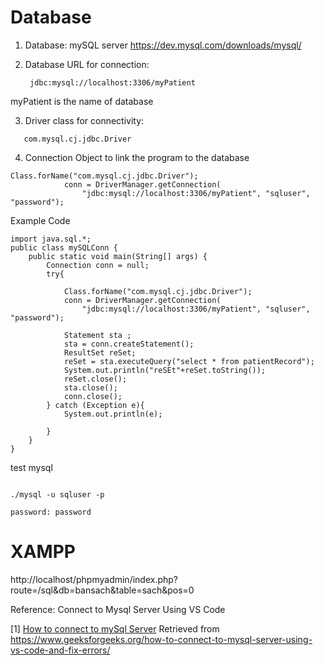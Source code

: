 # Database

1. Database: mySQL server
     https://dev.mysql.com/downloads/mysql/

2. Database URL for connection:
   ```
	jdbc:mysql://localhost:3306/myPatient
   ```
 myPatient is the name of database

3. Driver class for connectivity:
 ```
	com.mysql.cj.jdbc.Driver
```
4. Connection Object to link the program to the database

```
Class.forName("com.mysql.cj.jdbc.Driver");
            conn = DriverManager.getConnection(
                "jdbc:mysql://localhost:3306/myPatient", "sqluser", "password");
```

Example Code
```
import java.sql.*;
public class mySQLConn {
    public static void main(String[] args) {
        Connection conn = null;
        try{

            Class.forName("com.mysql.cj.jdbc.Driver");
            conn = DriverManager.getConnection(
                "jdbc:mysql://localhost:3306/myPatient", "sqluser", "password");

            Statement sta ;
            sta = conn.createStatement();    
            ResultSet reSet;
            reSet = sta.executeQuery("select * from patientRecord");
            System.out.println("reSEt"+reSet.toString());
            reSet.close();
            sta.close();
            conn.close();
        } catch (Exception e){
            System.out.println(e);

        }
    }
}
```

test mysql
```

./mysql -u sqluser -p

password: password
```
# XAMPP
http://localhost/phpmyadmin/index.php?route=/sql&db=bansach&table=sach&pos=0

Reference: Connect to Mysql Server Using VS Code




[1] [How to connect to mySql Server](https://www.geeksforgeeks.org/how-to-connect-to-mysql-server-using-vs-code-and-fix-errors/) Retrieved from https://www.geeksforgeeks.org/how-to-connect-to-mysql-server-using-vs-code-and-fix-errors/

 
